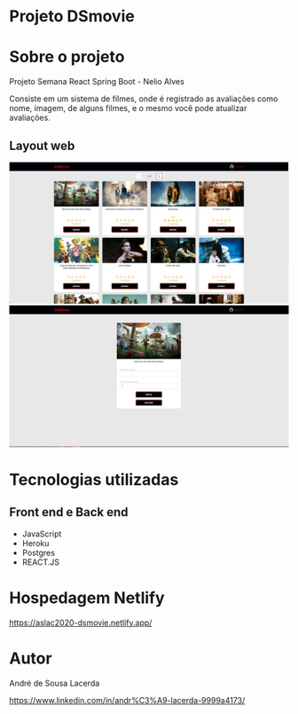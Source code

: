 # Projeto DSmovie

# Sobre o projeto

Projeto Semana React Spring Boot - Nelio Alves

Consiste em um sistema de filmes, onde é registrado as avaliações como nome, imagem, de alguns filmes, e o mesmo você pode
atualizar avaliações.

## Layout web
![Web 1](https://github.com/aslac2020/imagespublicacao/blob/main/assets/images/Sites/dsmovie.PNG)
![Web 1](https://github.com/aslac2020/imagespublicacao/blob/main/assets/images/Sites/dsmovie-form.PNG)


# Tecnologias utilizadas

## Front end e Back end
- JavaScript
- Heroku
- Postgres
- REACT.JS

# Hospedagem Netlify
https://aslac2020-dsmovie.netlify.app/

# Autor

André de Sousa Lacerda

https://www.linkedin.com/in/andr%C3%A9-lacerda-9999a4173/
